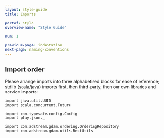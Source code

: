 ```yaml
---
layout: style-guide
title: Imports

partof: style
overview-name: "Style Guide"

num: 1

previous-page: indentation
next-page: naming-conventions
---
```


## Import order

Please arrange imports into three alphabetised blocks for ease of reference;
stdlib (scala/java) imports first, then third-party, then our own libraries
and service imports:

    import java.util.UUID
    import scala.concurrent.Future

    import com.typesafe.config.Config
    import play.json._

    import com.adstream.gdam.ordering.OrderingRepository
    import com.adstream.gdam.utils.RestUtils
